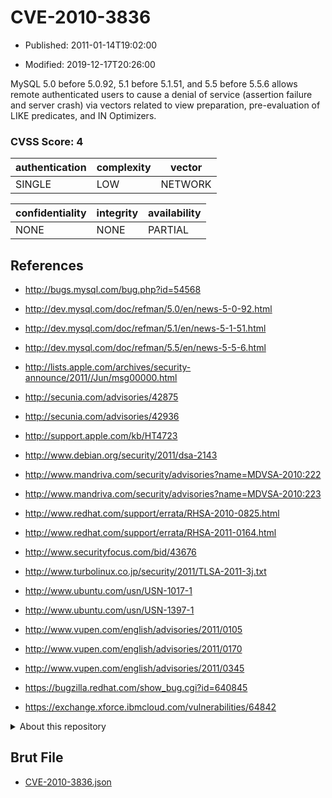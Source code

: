 # CVE-2010-3836

- Published: 2011-01-14T19:02:00

- Modified: 2019-12-17T20:26:00

MySQL 5.0 before 5.0.92, 5.1 before 5.1.51, and 5.5 before 5.5.6 allows remote authenticated users to cause a denial of service (assertion failure and server crash) via vectors related to view preparation, pre-evaluation of LIKE predicates, and IN Optimizers.

### CVSS Score: **4**

| authentication | complexity | vector |
| --- | --- | --- |
| SINGLE | LOW | NETWORK |

| confidentiality | integrity | availability |
| --- | --- | --- |
| NONE | NONE | PARTIAL |

## References

* http://bugs.mysql.com/bug.php?id=54568

* http://dev.mysql.com/doc/refman/5.0/en/news-5-0-92.html

* http://dev.mysql.com/doc/refman/5.1/en/news-5-1-51.html

* http://dev.mysql.com/doc/refman/5.5/en/news-5-5-6.html

* http://lists.apple.com/archives/security-announce/2011//Jun/msg00000.html

* http://secunia.com/advisories/42875

* http://secunia.com/advisories/42936

* http://support.apple.com/kb/HT4723

* http://www.debian.org/security/2011/dsa-2143

* http://www.mandriva.com/security/advisories?name=MDVSA-2010:222

* http://www.mandriva.com/security/advisories?name=MDVSA-2010:223

* http://www.redhat.com/support/errata/RHSA-2010-0825.html

* http://www.redhat.com/support/errata/RHSA-2011-0164.html

* http://www.securityfocus.com/bid/43676

* http://www.turbolinux.co.jp/security/2011/TLSA-2011-3j.txt

* http://www.ubuntu.com/usn/USN-1017-1

* http://www.ubuntu.com/usn/USN-1397-1

* http://www.vupen.com/english/advisories/2011/0105

* http://www.vupen.com/english/advisories/2011/0170

* http://www.vupen.com/english/advisories/2011/0345

* https://bugzilla.redhat.com/show_bug.cgi?id=640845

* https://exchange.xforce.ibmcloud.com/vulnerabilities/64842

<details>
<summary>About this repository</summary> 

  This repository is part of the project [Live Hack CVE](https://github.com/Live-Hack-CVE). Main website can be found [www.live-hack.org](https://www.live-hack.org) 
  
  Made by [Sn0wAlice](https://github.com/Sn0wAlice) for the people that care about security and need to have a feed of the latest CVEs. Hope you enjoy it, don't forget to star the repo and follow me on [Twitter](https://twitter.com/Sn0wAlice) and [Github](https://github.com/Sn0wAlice). And that is my [personnal website](https://www.alice-snow.me/)

  - [Home Page](https://github.com/Live-Hack-CVE)
  - [Framework](https://github.com/Live-Hack-CVE/cve-framework)
  - [CVE database](https://github.com/Live-Hack-CVE/full_database)
  - [Changelog](https://github.com/Live-Hack-CVE/Changelog)
</details>

## Brut File

* [CVE-2010-3836.json](https://raw.githubusercontent.com/Live-Hack-CVE/full_database/main/cves/2010/CVE-2010-3836.json)

